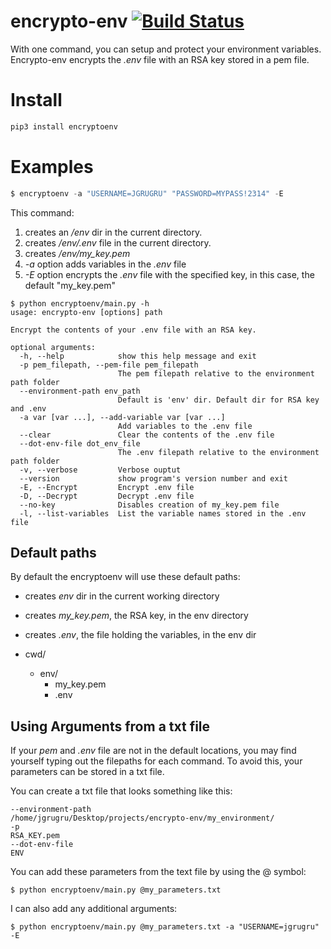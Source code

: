 # encrypto-env [![Build Status](https://travis-ci.com/jgrugru/encrypto-env.svg?branch=main)](https://travis-ci.com/jgrugru/encrypto-env)
With one command, you can setup and protect your environment variables. Encrypto-env encrypts the *.env* file with an RSA key stored in a pem file. 

# Install
```python
pip3 install encryptoenv
```

# Examples
```python
$ encryptoenv -a "USERNAME=JGRUGRU" "PASSWORD=MYPASS!2314" -E
```
This command:
1. creates an _/env_ dir in the current directory.
2. creates _/env/.env_ file in the current directory.
3. creates */env/my_key.pem* 
4. *-a* option adds variables in the *.env* file
5. *-E* option encrypts the *.env* file with the specified key, in this case, the default "my_key.pem"


```
$ python encryptoenv/main.py -h
usage: encrypto-env [options] path

Encrypt the contents of your .env file with an RSA key.

optional arguments:
  -h, --help            show this help message and exit
  -p pem_filepath, --pem-file pem_filepath
                        The pem filepath relative to the environment path folder
  --environment-path env_path
                        Default is 'env' dir. Default dir for RSA key and .env
  -a var [var ...], --add-variable var [var ...]
                        Add variables to the .env file
  --clear               Clear the contents of the .env file
  --dot-env-file dot_env_file
                        The .env filepath relative to the environment path folder
  -v, --verbose         Verbose ouptut
  --version             show program's version number and exit
  -E, --Encrypt         Encrypt .env file
  -D, --Decrypt         Decrypt .env file
  --no-key              Disables creation of my_key.pem file
  -l, --list-variables  List the variable names stored in the .env file
```

## Default paths

By default the encryptoenv will use these default paths:
 * creates *env* dir in the current working directory 
 * creates *my_key.pem*, the RSA key, in the env directory
 * creates *.env*, the file holding the variables, in the env dir

 * cwd/
   * env/
     * my_key.pem
     * .env

## Using Arguments from a txt file

If your _pem_ and _.env_ file are not in the default locations, you may find yourself typing out the filepaths for each command.
To avoid this, your parameters can be stored in a txt file.

You can create a txt file that looks something like this:
```
--environment-path
/home/jgrugru/Desktop/projects/encrypto-env/my_environment/
-p
RSA_KEY.pem
--dot-env-file
ENV
```

You can add these parameters from the text file by using the @ symbol:
```
$ python encryptoenv/main.py @my_parameters.txt
```

I can also add any additional arguments:
```
$ python encryptoenv/main.py @my_parameters.txt -a "USERNAME=jgrugru" -E
```
